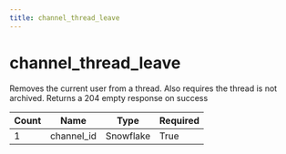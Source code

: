 ```yaml
---
title: channel_thread_leave
---
```

# channel_thread_leave 
Removes the current user from a thread. Also requires the thread is not archived. Returns a 204 empty response on success

Count | Name | Type | Required        
----|----|----|---- 
1 | channel_id | Snowflake | True
